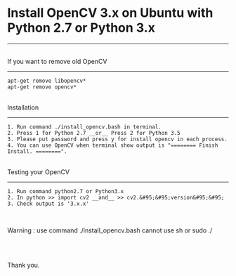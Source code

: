 # Install OpenCV 3.x on Ubuntu with Python 2.7 or Python 3.x
***

<br />If you want to remove old OpenCV
***
    apt-get remove libopencv*
    apt-get remove opencv*
    
<br />Installation
***
    1. Run command ./install_opencv.bash in terminal.
    2. Press 1 for Python 2.7 __or__ Press 2 for Python 3.5
    3. Please put password and press y for install opencv in each process.
    4. You can use OpenCV when terminal show output is "======== Finish Install. ========".

<br />Testing your OpenCV
***
    1. Run command python2.7 or Python3.x
    2. In python >> import cv2 __and__ >> cv2.&#95;&#95;version&#95;&#95;
    3. Check output is '3.x.x'

<br />

Warning : use command ./install_opencv.bash cannot use sh or sudo ./

<br />
<br />

Thank you.

